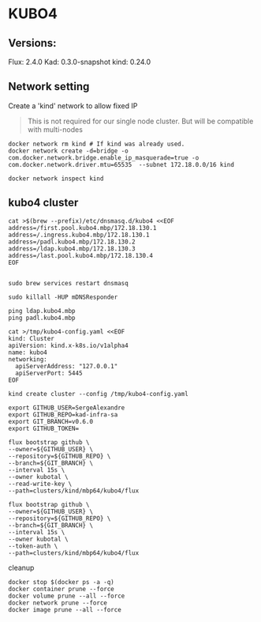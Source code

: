 # KUBO4

## Versions:

Flux: 2.4.0
Kad: 0.3.0-snapshot
kind: 0.24.0

## Network setting

Create a 'kind' network to allow fixed IP
> This is not required for our single node cluster. But will be compatible with multi-nodes

```
docker network rm kind # If kind was already used.
docker network create -d=bridge -o com.docker.network.bridge.enable_ip_masquerade=true -o com.docker.network.driver.mtu=65535  --subnet 172.18.0.0/16 kind

docker network inspect kind
```


## kubo4 cluster


```
cat >$(brew --prefix)/etc/dnsmasq.d/kubo4 <<EOF
address=/first.pool.kubo4.mbp/172.18.130.1 
address=/.ingress.kubo4.mbp/172.18.130.1 
address=/padl.kubo4.mbp/172.18.130.2 
address=/ldap.kubo4.mbp/172.18.130.3 
address=/last.pool.kubo4.mbp/172.18.130.4 
EOF


sudo brew services restart dnsmasq

sudo killall -HUP mDNSResponder

ping ldap.kubo4.mbp
ping padl.kubo4.mbp
```


```
cat >/tmp/kubo4-config.yaml <<EOF
kind: Cluster
apiVersion: kind.x-k8s.io/v1alpha4
name: kubo4
networking:
  apiServerAddress: "127.0.0.1"
  apiServerPort: 5445
EOF

kind create cluster --config /tmp/kubo4-config.yaml

```

```
export GITHUB_USER=SergeAlexandre
export GITHUB_REPO=kad-infra-sa
export GIT_BRANCH=v0.6.0
export GITHUB_TOKEN=

flux bootstrap github \
--owner=${GITHUB_USER} \
--repository=${GITHUB_REPO} \
--branch=${GIT_BRANCH} \
--interval 15s \
--owner kubotal \
--read-write-key \
--path=clusters/kind/mbp64/kubo4/flux

flux bootstrap github \
--owner=${GITHUB_USER} \
--repository=${GITHUB_REPO} \
--branch=${GIT_BRANCH} \
--interval 15s \
--owner kubotal \
--token-auth \
--path=clusters/kind/mbp64/kubo4/flux

```


cleanup

```
docker stop $(docker ps -a -q)
docker container prune --force
docker volume prune --all --force
docker network prune --force
docker image prune --all --force



```
